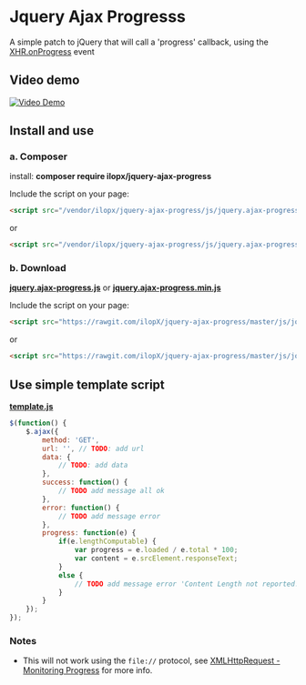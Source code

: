 # Jquery Ajax Progresss

A simple patch to jQuery that will call a 'progress' callback, using the 
[XHR.onProgress](https://developer.mozilla.org/en-US/docs/DOM/XMLHttpRequest/Using_XMLHttpRequest#Monitoring_progress) event

## Video demo

[![Video Demo](http://img.youtube.com/vi/w_NMJrOb7n4/0.jpg)](http://www.youtube.com/watch?v=w_NMJrOb7n4)


## Install and use
### a. Composer
install: **composer require ilopx/jquery-ajax-progress**

Include the script on your page:
```html
<script src="/vendor/ilopx/jquery-ajax-progress/js/jquery.ajax-progress.js"></script>
```
or
```html
<script src="/vendor/ilopx/jquery-ajax-progress/js/jquery.ajax-progress.min.js"></script>
```

### b. Download
[**jquery.ajax-progress.js**](https://rawgit.com/ilopX/jquery-ajax-progress/master/js/jquery.ajax-progress.js) 
or
[**jquery.ajax-progress.min.js**](https://rawgit.com/ilopX/jquery-ajax-progress/master/js/jquery.ajax-progress.min.js) 


Include the script on your page:
```html
<script src="https://rawgit.com/ilopX/jquery-ajax-progress/master/js/jquery.ajax-progress.js"></script>
```
or
```html
<script src="https://rawgit.com/ilopX/jquery-ajax-progress/master/js/jquery.ajax-progress.min.js"></script>
```


## Use simple template script
[**template.js**](https://github.com/ilopX/jquery-ajax-progress/blob/master/js/template.js) 

```javascript
$(function() {
    $.ajax({
        method: 'GET',
        url: '', // TODO: add url
        data: {
            // TODO: add data
        },
        success: function() {
            // TODO add message all ok
        },
        error: function() {
            // TODO add message error
        },
        progress: function(e) {
            if(e.lengthComputable) {
                var progress = e.loaded / e.total * 100;
                var content = e.srcElement.responseText;
            }
            else {
                // TODO add message error 'Content Length not reported!';
            }
        }
    });
});
```

### Notes

 - This will not work using the `file://` protocol, see [XMLHttpRequest - Monitoring Progress](https://developer.mozilla.org/en-US/docs/DOM/XMLHttpRequest/Using_XMLHttpRequest#Monitoring_progress) for more info.